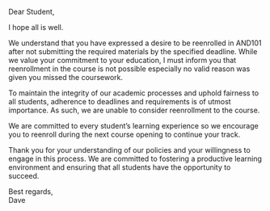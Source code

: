 Dear Student,

I hope all is well.

We understand that you have expressed a desire to be reenrolled in AND101 after not submitting the required materials by the specified deadline. While we value your commitment to your education, I must inform you that reenrollment in the course is not possible especially no valid reason was given you missed the coursework.

To maintain the integrity of our academic processes and uphold fairness to all students, adherence to deadlines and requirements is of utmost importance. As such, we are unable to consider reenrollment to the course.

We are committed to every student’s learning experience so we encourage you to reenroll during the next course opening to continue your track.

Thank you for your understanding of our policies and your willingness to engage in this process. We are committed to fostering a productive learning environment and ensuring that all students have the opportunity to succeed.

Best regards,<br>
Dave
